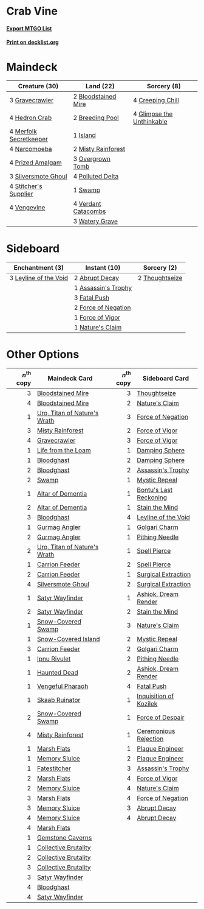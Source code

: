 # Crab Vine

#### [Export MTGO List](../collection/Crab%20Vine/Crab%20Vine.txt)
#### [Print on decklist.org](http://decklist.org/?deckmain=2%09Bloodstained%20Mire%0A2%09Breeding%20Pool%0A4%09Creeping%20Chill%0A4%09Glimpse%20the%20Unthinkable%0A3%09Gravecrawler%0A4%09Hedron%20Crab%0A1%09Island%0A4%09Merfolk%20Secretkeeper%0A2%09Misty%20Rainforest%0A4%09Narcomoeba%0A3%09Overgrown%20Tomb%0A4%09Polluted%20Delta%0A4%09Prized%20Amalgam%0A3%09Silversmote%20Ghoul%0A4%09Stitcher's%20Supplier%0A1%09Swamp%0A4%09Vengevine%0A4%09Verdant%20Catacombs%0A3%09Watery%20Grave&deckside=2%09Abrupt%20Decay%0A1%09Assassin's%20Trophy%0A3%09Fatal%20Push%0A2%09Force%20of%20Negation%0A1%09Force%20of%20Vigor%0A3%09Leyline%20of%20the%20Void%0A1%09Nature's%20Claim%0A2%09Thoughtseize)
# Maindeck

|                                          Creature (30)                                          |                                          Land (22)                                           |                                            Sorcery (8)                                             |
|-------------------------------------------------------------------------------------------------|----------------------------------------------------------------------------------------------|----------------------------------------------------------------------------------------------------|
|3 [Gravecrawler](http://gatherer.wizards.com/Pages/Card/Details.aspx?multiverseid=409635)        |2 [Bloodstained Mire](http://gatherer.wizards.com/Pages/Card/Details.aspx?multiverseid=405094)|4 [Creeping Chill](http://gatherer.wizards.com/Pages/Card/Details.aspx?multiverseid=452816)         |
|4 [Hedron Crab](http://gatherer.wizards.com/Pages/Card/Details.aspx?multiverseid=180348)         |2 [Breeding Pool](http://gatherer.wizards.com/Pages/Card/Details.aspx?multiverseid=97088)     |4 [Glimpse the Unthinkable](http://gatherer.wizards.com/Pages/Card/Details.aspx?multiverseid=455918)|
|4 [Merfolk Secretkeeper](http://gatherer.wizards.com/Pages/Card/Details.aspx?multiverseid=473015)|1 [Island](http://gatherer.wizards.com/Pages/Card/Details.aspx?multiverseid=439857)           |                                                                                                    |
|4 [Narcomoeba](http://gatherer.wizards.com/Pages/Card/Details.aspx?multiverseid=136140)          |2 [Misty Rainforest](http://gatherer.wizards.com/Pages/Card/Details.aspx?multiverseid=405102) |                                                                                                    |
|4 [Prized Amalgam](http://gatherer.wizards.com/Pages/Card/Details.aspx?multiverseid=410014)      |3 [Overgrown Tomb](http://gatherer.wizards.com/Pages/Card/Details.aspx?multiverseid=405103)   |                                                                                                    |
|3 [Silversmote Ghoul](http://gatherer.wizards.com/Pages/Card/Details.aspx?multiverseid=485445)   |4 [Polluted Delta](http://gatherer.wizards.com/Pages/Card/Details.aspx?multiverseid=405104)   |                                                                                                    |
|4 [Stitcher's Supplier](http://gatherer.wizards.com/Pages/Card/Details.aspx?multiverseid=447257) |1 [Swamp](http://gatherer.wizards.com/Pages/Card/Details.aspx?multiverseid=439858)            |                                                                                                    |
|4 [Vengevine](http://gatherer.wizards.com/Pages/Card/Details.aspx?multiverseid=457124)           |4 [Verdant Catacombs](http://gatherer.wizards.com/Pages/Card/Details.aspx?multiverseid=405113)|                                                                                                    |
|                                                                                                 |3 [Watery Grave](http://gatherer.wizards.com/Pages/Card/Details.aspx?multiverseid=405114)     |                                                                                                    |


# Sideboard

|                                        Enchantment (3)                                         |                                         Instant (10)                                         |                                       Sorcery (2)                                       |
|------------------------------------------------------------------------------------------------|----------------------------------------------------------------------------------------------|-----------------------------------------------------------------------------------------|
|3 [Leyline of the Void](http://gatherer.wizards.com/Pages/Card/Details.aspx?multiverseid=107682)|2 [Abrupt Decay](http://gatherer.wizards.com/Pages/Card/Details.aspx?multiverseid=456061)     |2 [Thoughtseize](http://gatherer.wizards.com/Pages/Card/Details.aspx?multiverseid=438676)|
|                                                                                                |1 [Assassin's Trophy](http://gatherer.wizards.com/Pages/Card/Details.aspx?multiverseid=452902)|                                                                                         |
|                                                                                                |3 [Fatal Push](http://gatherer.wizards.com/Pages/Card/Details.aspx?multiverseid=423724)       |                                                                                         |
|                                                                                                |2 [Force of Negation](http://gatherer.wizards.com/Pages/Card/Details.aspx?multiverseid=464001)|                                                                                         |
|                                                                                                |1 [Force of Vigor](http://gatherer.wizards.com/Pages/Card/Details.aspx?multiverseid=464113)   |                                                                                         |
|                                                                                                |1 [Nature's Claim](http://gatherer.wizards.com/Pages/Card/Details.aspx?multiverseid=382316)   |                                                                                         |


# Other Options

|*n*<sup>th</sup> copy|                                             Maindeck Card                                             |*n*<sup>th</sup> copy|                                         Sideboard Card                                          |
|--------------------:|-------------------------------------------------------------------------------------------------------|--------------------:|-------------------------------------------------------------------------------------------------|
|                    3|[Bloodstained Mire](http://gatherer.wizards.com/Pages/Card/Details.aspx?multiverseid=405094)           |                    3|[Thoughtseize](http://gatherer.wizards.com/Pages/Card/Details.aspx?multiverseid=438676)          |
|                    4|[Bloodstained Mire](http://gatherer.wizards.com/Pages/Card/Details.aspx?multiverseid=405094)           |                    2|[Nature's Claim](http://gatherer.wizards.com/Pages/Card/Details.aspx?multiverseid=382316)        |
|                    1|[Uro, Titan of Nature's Wrath](http://gatherer.wizards.com/Pages/Card/Details.aspx?multiverseid=476480)|                    3|[Force of Negation](http://gatherer.wizards.com/Pages/Card/Details.aspx?multiverseid=464001)     |
|                    3|[Misty Rainforest](http://gatherer.wizards.com/Pages/Card/Details.aspx?multiverseid=405102)            |                    2|[Force of Vigor](http://gatherer.wizards.com/Pages/Card/Details.aspx?multiverseid=464113)        |
|                    4|[Gravecrawler](http://gatherer.wizards.com/Pages/Card/Details.aspx?multiverseid=409635)                |                    3|[Force of Vigor](http://gatherer.wizards.com/Pages/Card/Details.aspx?multiverseid=464113)        |
|                    1|[Life from the Loam](http://gatherer.wizards.com/Pages/Card/Details.aspx?multiverseid=338409)          |                    1|[Damping Sphere](http://gatherer.wizards.com/Pages/Card/Details.aspx?multiverseid=443101)        |
|                    1|[Bloodghast](http://gatherer.wizards.com/Pages/Card/Details.aspx?multiverseid=438648)                  |                    2|[Damping Sphere](http://gatherer.wizards.com/Pages/Card/Details.aspx?multiverseid=443101)        |
|                    2|[Bloodghast](http://gatherer.wizards.com/Pages/Card/Details.aspx?multiverseid=438648)                  |                    2|[Assassin's Trophy](http://gatherer.wizards.com/Pages/Card/Details.aspx?multiverseid=452902)     |
|                    2|[Swamp](http://gatherer.wizards.com/Pages/Card/Details.aspx?multiverseid=439858)                       |                    1|[Mystic Repeal](http://gatherer.wizards.com/Pages/Card/Details.aspx?multiverseid=476431)         |
|                    1|[Altar of Dementia](http://gatherer.wizards.com/Pages/Card/Details.aspx?multiverseid=382212)           |                    1|[Bontu's Last Reckoning](http://gatherer.wizards.com/Pages/Card/Details.aspx?multiverseid=430749)|
|                    2|[Altar of Dementia](http://gatherer.wizards.com/Pages/Card/Details.aspx?multiverseid=382212)           |                    1|[Stain the Mind](http://gatherer.wizards.com/Pages/Card/Details.aspx?multiverseid=383402)        |
|                    3|[Bloodghast](http://gatherer.wizards.com/Pages/Card/Details.aspx?multiverseid=438648)                  |                    4|[Leyline of the Void](http://gatherer.wizards.com/Pages/Card/Details.aspx?multiverseid=107682)   |
|                    1|[Gurmag Angler](http://gatherer.wizards.com/Pages/Card/Details.aspx?multiverseid=391850)               |                    1|[Golgari Charm](http://gatherer.wizards.com/Pages/Card/Details.aspx?multiverseid=405245)         |
|                    2|[Gurmag Angler](http://gatherer.wizards.com/Pages/Card/Details.aspx?multiverseid=391850)               |                    1|[Pithing Needle](http://gatherer.wizards.com/Pages/Card/Details.aspx?multiverseid=129526)        |
|                    2|[Uro, Titan of Nature's Wrath](http://gatherer.wizards.com/Pages/Card/Details.aspx?multiverseid=476480)|                    1|[Spell Pierce](http://gatherer.wizards.com/Pages/Card/Details.aspx?multiverseid=425876)          |
|                    1|[Carrion Feeder](http://gatherer.wizards.com/Pages/Card/Details.aspx?multiverseid=210133)              |                    2|[Spell Pierce](http://gatherer.wizards.com/Pages/Card/Details.aspx?multiverseid=425876)          |
|                    2|[Carrion Feeder](http://gatherer.wizards.com/Pages/Card/Details.aspx?multiverseid=210133)              |                    1|[Surgical Extraction](http://gatherer.wizards.com/Pages/Card/Details.aspx?multiverseid=397706)   |
|                    4|[Silversmote Ghoul](http://gatherer.wizards.com/Pages/Card/Details.aspx?multiverseid=485445)           |                    2|[Surgical Extraction](http://gatherer.wizards.com/Pages/Card/Details.aspx?multiverseid=397706)   |
|                    1|[Satyr Wayfinder](http://gatherer.wizards.com/Pages/Card/Details.aspx?multiverseid=378508)             |                    1|[Ashiok, Dream Render](http://gatherer.wizards.com/Pages/Card/Details.aspx?multiverseid=461155)  |
|                    2|[Satyr Wayfinder](http://gatherer.wizards.com/Pages/Card/Details.aspx?multiverseid=378508)             |                    2|[Stain the Mind](http://gatherer.wizards.com/Pages/Card/Details.aspx?multiverseid=383402)        |
|                    1|[Snow-Covered Swamp](http://gatherer.wizards.com/Pages/Card/Details.aspx?multiverseid=121256)          |                    3|[Nature's Claim](http://gatherer.wizards.com/Pages/Card/Details.aspx?multiverseid=382316)        |
|                    1|[Snow-Covered Island](http://gatherer.wizards.com/Pages/Card/Details.aspx?multiverseid=121130)         |                    2|[Mystic Repeal](http://gatherer.wizards.com/Pages/Card/Details.aspx?multiverseid=476431)         |
|                    3|[Carrion Feeder](http://gatherer.wizards.com/Pages/Card/Details.aspx?multiverseid=210133)              |                    2|[Golgari Charm](http://gatherer.wizards.com/Pages/Card/Details.aspx?multiverseid=405245)         |
|                    1|[Ipnu Rivulet](http://gatherer.wizards.com/Pages/Card/Details.aspx?multiverseid=430869)                |                    2|[Pithing Needle](http://gatherer.wizards.com/Pages/Card/Details.aspx?multiverseid=129526)        |
|                    1|[Haunted Dead](http://gatherer.wizards.com/Pages/Card/Details.aspx?multiverseid=414387)                |                    2|[Ashiok, Dream Render](http://gatherer.wizards.com/Pages/Card/Details.aspx?multiverseid=461155)  |
|                    1|[Vengeful Pharaoh](http://gatherer.wizards.com/Pages/Card/Details.aspx?multiverseid=220170)            |                    4|[Fatal Push](http://gatherer.wizards.com/Pages/Card/Details.aspx?multiverseid=423724)            |
|                    1|[Skaab Ruinator](http://gatherer.wizards.com/Pages/Card/Details.aspx?multiverseid=230780)              |                    1|[Inquisition of Kozilek](http://gatherer.wizards.com/Pages/Card/Details.aspx?multiverseid=416897)|
|                    2|[Snow-Covered Swamp](http://gatherer.wizards.com/Pages/Card/Details.aspx?multiverseid=121256)          |                    1|[Force of Despair](http://gatherer.wizards.com/Pages/Card/Details.aspx?multiverseid=464041)      |
|                    4|[Misty Rainforest](http://gatherer.wizards.com/Pages/Card/Details.aspx?multiverseid=405102)            |                    1|[Ceremonious Rejection](http://gatherer.wizards.com/Pages/Card/Details.aspx?multiverseid=417613) |
|                    1|[Marsh Flats](http://gatherer.wizards.com/Pages/Card/Details.aspx?multiverseid=405101)                 |                    1|[Plague Engineer](http://gatherer.wizards.com/Pages/Card/Details.aspx?multiverseid=464049)       |
|                    1|[Memory Sluice](http://gatherer.wizards.com/Pages/Card/Details.aspx?multiverseid=158759)               |                    2|[Plague Engineer](http://gatherer.wizards.com/Pages/Card/Details.aspx?multiverseid=464049)       |
|                    1|[Fatestitcher](http://gatherer.wizards.com/Pages/Card/Details.aspx?multiverseid=176456)                |                    3|[Assassin's Trophy](http://gatherer.wizards.com/Pages/Card/Details.aspx?multiverseid=452902)     |
|                    2|[Marsh Flats](http://gatherer.wizards.com/Pages/Card/Details.aspx?multiverseid=405101)                 |                    4|[Force of Vigor](http://gatherer.wizards.com/Pages/Card/Details.aspx?multiverseid=464113)        |
|                    2|[Memory Sluice](http://gatherer.wizards.com/Pages/Card/Details.aspx?multiverseid=158759)               |                    4|[Nature's Claim](http://gatherer.wizards.com/Pages/Card/Details.aspx?multiverseid=382316)        |
|                    3|[Marsh Flats](http://gatherer.wizards.com/Pages/Card/Details.aspx?multiverseid=405101)                 |                    4|[Force of Negation](http://gatherer.wizards.com/Pages/Card/Details.aspx?multiverseid=464001)     |
|                    3|[Memory Sluice](http://gatherer.wizards.com/Pages/Card/Details.aspx?multiverseid=158759)               |                    3|[Abrupt Decay](http://gatherer.wizards.com/Pages/Card/Details.aspx?multiverseid=456061)          |
|                    4|[Memory Sluice](http://gatherer.wizards.com/Pages/Card/Details.aspx?multiverseid=158759)               |                    4|[Abrupt Decay](http://gatherer.wizards.com/Pages/Card/Details.aspx?multiverseid=456061)          |
|                    4|[Marsh Flats](http://gatherer.wizards.com/Pages/Card/Details.aspx?multiverseid=405101)                 |                     |                                                                                                 |
|                    1|[Gemstone Caverns](http://gatherer.wizards.com/Pages/Card/Details.aspx?multiverseid=122094)            |                     |                                                                                                 |
|                    1|[Collective Brutality](http://gatherer.wizards.com/Pages/Card/Details.aspx?multiverseid=414380)        |                     |                                                                                                 |
|                    2|[Collective Brutality](http://gatherer.wizards.com/Pages/Card/Details.aspx?multiverseid=414380)        |                     |                                                                                                 |
|                    3|[Collective Brutality](http://gatherer.wizards.com/Pages/Card/Details.aspx?multiverseid=414380)        |                     |                                                                                                 |
|                    3|[Satyr Wayfinder](http://gatherer.wizards.com/Pages/Card/Details.aspx?multiverseid=378508)             |                     |                                                                                                 |
|                    4|[Bloodghast](http://gatherer.wizards.com/Pages/Card/Details.aspx?multiverseid=438648)                  |                     |                                                                                                 |
|                    4|[Satyr Wayfinder](http://gatherer.wizards.com/Pages/Card/Details.aspx?multiverseid=378508)             |                     |                                                                                                 |

